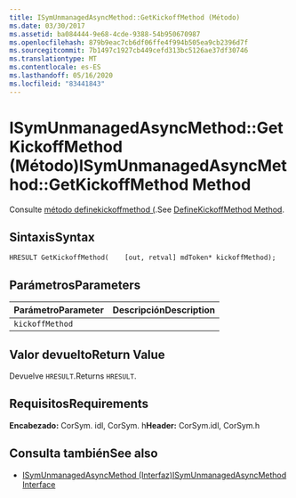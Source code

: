 ```yaml
---
title: ISymUnmanagedAsyncMethod::GetKickoffMethod (Método)
ms.date: 03/30/2017
ms.assetid: ba084444-9e68-4cde-9388-54b950670987
ms.openlocfilehash: 879b9eac7cb6df06ffe4f994b505ea9cb2396d7f
ms.sourcegitcommit: 7b1497c1927cb449cefd313bc5126ae37df30746
ms.translationtype: MT
ms.contentlocale: es-ES
ms.lasthandoff: 05/16/2020
ms.locfileid: "83441843"
---
```

# <a name="isymunmanagedasyncmethodgetkickoffmethod-method"></a><span data-ttu-id="7d135-102">ISymUnmanagedAsyncMethod::GetKickoffMethod (Método)</span><span class="sxs-lookup"><span data-stu-id="7d135-102">ISymUnmanagedAsyncMethod::GetKickoffMethod Method</span></span>
<span data-ttu-id="7d135-103">Consulte [método definekickoffmethod (](isymunmanagedasyncmethodpropertieswriter-definekickoffmethod-method.md).</span><span class="sxs-lookup"><span data-stu-id="7d135-103">See [DefineKickoffMethod Method](isymunmanagedasyncmethodpropertieswriter-definekickoffmethod-method.md).</span></span>  
  
## <a name="syntax"></a><span data-ttu-id="7d135-104">Sintaxis</span><span class="sxs-lookup"><span data-stu-id="7d135-104">Syntax</span></span>  
  
```idl  
HRESULT GetKickoffMethod(    [out, retval] mdToken* kickoffMethod);  
```  
  
## <a name="parameters"></a><span data-ttu-id="7d135-105">Parámetros</span><span class="sxs-lookup"><span data-stu-id="7d135-105">Parameters</span></span>  
  
|<span data-ttu-id="7d135-106">Parámetro</span><span class="sxs-lookup"><span data-stu-id="7d135-106">Parameter</span></span>|<span data-ttu-id="7d135-107">Descripción</span><span class="sxs-lookup"><span data-stu-id="7d135-107">Description</span></span>|  
|---------------|-----------------|  
|`kickoffMethod`||  
  
## <a name="return-value"></a><span data-ttu-id="7d135-108">Valor devuelto</span><span class="sxs-lookup"><span data-stu-id="7d135-108">Return Value</span></span>  
 <span data-ttu-id="7d135-109">Devuelve `HRESULT`.</span><span class="sxs-lookup"><span data-stu-id="7d135-109">Returns `HRESULT`.</span></span>  
  
## <a name="requirements"></a><span data-ttu-id="7d135-110">Requisitos</span><span class="sxs-lookup"><span data-stu-id="7d135-110">Requirements</span></span>  
 <span data-ttu-id="7d135-111">**Encabezado:** CorSym. idl, CorSym. h</span><span class="sxs-lookup"><span data-stu-id="7d135-111">**Header:** CorSym.idl, CorSym.h</span></span>  
  
## <a name="see-also"></a><span data-ttu-id="7d135-112">Consulta también</span><span class="sxs-lookup"><span data-stu-id="7d135-112">See also</span></span>

- [<span data-ttu-id="7d135-113">ISymUnmanagedAsyncMethod (Interfaz)</span><span class="sxs-lookup"><span data-stu-id="7d135-113">ISymUnmanagedAsyncMethod Interface</span></span>](isymunmanagedasyncmethod-interface.md)
